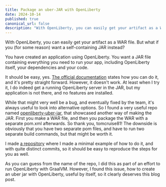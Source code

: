 ```yaml
---
title: Package an uber-JAR with OpenLiberty
date: 2024-10-14
published: true
canonical_url: false
description: "With OpenLiberty, you can easily get your artifact as a WAR file. But what if you (for some reason) want a self-containing JAR instead?"
---
```


With OpenLiberty, you can easily get your artifact as a WAR file. But what if you (for some reason) want a self-containing JAR instead?

You have created an application using OpenLiberty. You want a JAR file containing everything you need to run your app, including OpenLiberty itself, your dependencies and your code.

It should be easy, yes. <a href="https://openliberty.io/guides/getting-started.html#running-the-application-from-a-minimal-runnable-jar">The official documentation</a> states how you can do it, and it's pretty straight forward. However, it doesn't work. At least when I try it, I do indeed get a running OpenLiberty server in the JAR, but my application is not there, and no features are installed.

While that might very well be a bug, and eventually fixed by the team, it's always useful to look into alternative options. So I found a very useful repo named <a href="https://github.com/tomcruise81/openliberty-uber-jar/">openliberty-uber-jar</a>, that showcased another way of making the JAR. First you make a WAR file, and then you package the WAR with a separate pom.xml afterwards. So thank you, tomcruise81! The downside is obviously that you have two separate pom files, and have to run two separate build commands, but that might be worth it.

I made <a href="https://github.com/madsop/openliberty-graalvm">a repository</a> where I made a minimal example of how to do it, and with quite distinct commits, so it should be easy to reproduce the steps for you as well.

As you can guess from the name of the repo, I did this as part of an effort to run OpenLiberty with GraalVM. However, I found this issue, how to create an uber jar with OpenLiberty, useful by itself, so it clearly deserves this blog post.